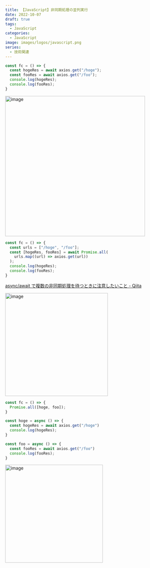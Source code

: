 ```yaml
---
title: 【JavaScript】非同期処理の並列実行
date: 2022-10-07
draft: true
tags:
  - JavaScript
categories:
  - JavaScript
image: images/logos/javascript.png
series:
  - 技術関連
---
```


```js
const fc = () => {
  const hogeRes = await axios.get("/hoge");
  const fooRes = await axios.get("/foo");
  console.log(hogeRes);
  console.log(fooRes);
}
```

<img width="447" alt="image" src="https://user-images.githubusercontent.com/44717752/194204717-bd557e07-08b7-4b98-8a41-4f9b743d8d1c.png">

```js
const fc = () => {
  const urls = ["/hoge", "/foo"];
  const [hogeRes, fooRes] = await Promise.all(
    urls.map((url) => axios.get(url))
  );
  console.log(hogeRes);
  console.log(fooRes);
}
```

[async/await で複数の非同期処理を待つときに注意したいこと \- Qiita](https://qiita.com/im36-123/items/c0678a46ee0f8e44e150)

<img width="328" alt="image" src="https://user-images.githubusercontent.com/44717752/194204758-b021a8ef-f235-403b-86d0-39a8cc86f63c.png">


```js
const fc = () => {
  Promise.all([hoge, foo]);
}

const hoge = async () => {
  const hogeRes = await axios.get("/hoge")
  console.log(hogeRes);
}

const foo = async () => {
  const fooRes = await axios.get("/foo")
  console.log(fooRes);
}
```

<img width="312" alt="image" src="https://user-images.githubusercontent.com/44717752/194204775-abaaecd5-f163-4024-b646-571cfef9ba9e.png">

